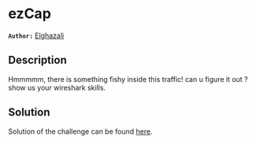 # ezCap

**`Author:`** [Elghazali](https://github.com/Elghazali-99)

## Description

Hmmmmm, there is something fishy inside this traffic! can u figure it out ? show us your wireshark skills.

## Solution

Solution of the challenge can be found [here](solution/).